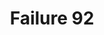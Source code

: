 ---
title: Failure 92
description: "Failure of Success Criterion 1.3.1 due to the use of role presentation on content which conveys semantic information"
url: https://www.w3.org/WAI/WCAG21/Techniques/failures/F92
---